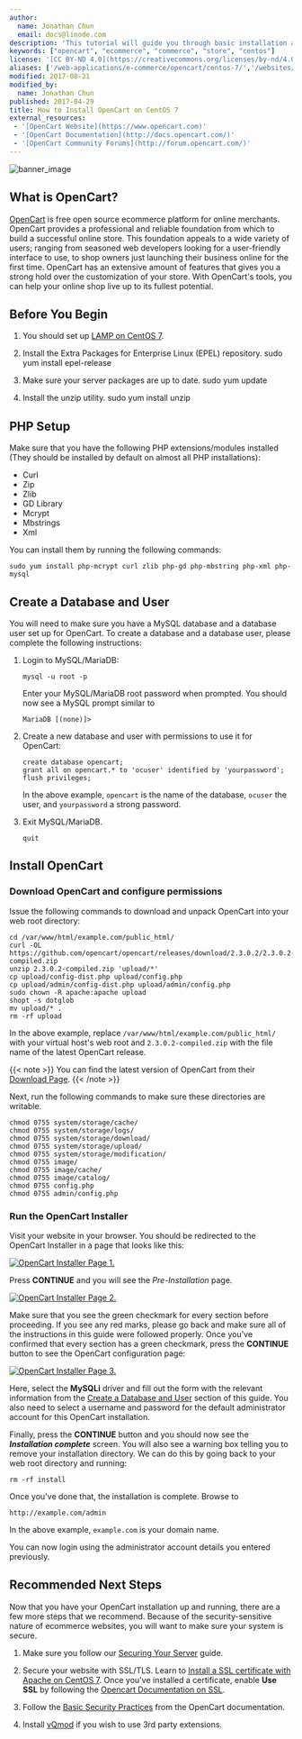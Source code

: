 ```yaml
---
author:
  name: Jonathan Chun
  email: docs@linode.com
description: 'This tutorial will guide you through basic installation and set-up of popular ecommerce platform OpenCart on CentOS 7.'
keywords: ["opencart", "ecommerce", "commerce", "store", "centos"]
license: '[CC BY-ND 4.0](https://creativecommons.org/licenses/by-nd/4.0)'
aliases: ['/web-applications/e-commerce/opencart/centos-7/','/websites/ecommerce/opencart-on-centos-7/']
modified: 2017-08-21
modified_by:
  name: Jonathan Chun
published: 2017-04-29
title: How to Install OpenCart on CentOS 7
external_resources:
 - '[OpenCart Website](https://www.opencart.com)'
 - '[OpenCart Documentation](http://docs.opencart.com/)'
 - '[OpenCart Community Forums](http://forum.opencart.com/)'
---
```


![banner_image](How_to_Install_OpenCart_on_CentOS_smg.jpg)

## What is OpenCart?

[OpenCart](https://www.opencart.com/) is free open source ecommerce platform for online merchants. OpenCart provides a professional and reliable foundation from which to build a successful online store. This foundation appeals to a wide variety of users; ranging from seasoned web developers looking for a user-friendly interface to use, to shop owners just launching their business online for the first time. OpenCart has an extensive amount of features that gives you a strong hold over the customization of your store. With OpenCart's tools, you can help your online shop live up to its fullest potential.

## Before You Begin

1.  You should set up [LAMP on CentOS 7](/docs/web-servers/lamp/lamp-on-centos-7).

2.  Install the Extra Packages for Enterprise Linux (EPEL) repository.
        sudo yum install epel-release

3.  Make sure your server packages are up to date.
        sudo yum update

4.  Install the unzip utility.
        sudo yum install unzip


## PHP Setup

Make sure that you have the following PHP extensions/modules installed (They should be installed by default on almost all PHP installations):
- Curl
- Zip
- Zlib
- GD Library
- Mcrypt
- Mbstrings
- Xml

You can install them by running the following commands:

    sudo yum install php-mcrypt curl zlib php-gd php-mbstring php-xml php-mysql

## Create a Database and User

You will need to make sure you have a MySQL database and a database user set up for OpenCart. To create a database and a database user, please complete the following instructions:

1.  Login to MySQL/MariaDB:

        mysql -u root -p

    Enter your MySQL/MariaDB root password when prompted. You should now see a MySQL prompt similar to

        MariaDB [(none)]>

2.  Create a new database and user with permissions to use it for OpenCart:

        create database opencart;
        grant all on opencart.* to 'ocuser' identified by 'yourpassword';
        flush privileges;

    In the above example, `opencart` is the name of the database, `ocuser` the user, and `yourpassword` a strong password.

3.  Exit MySQL/MariaDB.

        quit

## Install OpenCart

### Download OpenCart and configure permissions

Issue the following commands to download and unpack OpenCart into your web root directory:

    cd /var/www/html/example.com/public_html/
    curl -OL https://github.com/opencart/opencart/releases/download/2.3.0.2/2.3.0.2-compiled.zip
    unzip 2.3.0.2-compiled.zip 'upload/*'
    cp upload/config-dist.php upload/config.php
    cp upload/admin/config-dist.php upload/admin/config.php
    sudo chown -R apache:apache upload
    shopt -s dotglob
    mv upload/* .
    rm -rf upload

In the above example, replace `/var/www/html/example.com/public_html/` with your virtual host's web root and `2.3.0.2-compiled.zip` with the file name of the latest OpenCart release.

{{< note >}}
You can find the latest version of OpenCart from their [Download Page](https://www.opencart.com/?route=cms/download).
{{< /note >}}

Next, run the following commands to make sure these directories are writable.

    chmod 0755 system/storage/cache/
    chmod 0755 system/storage/logs/
    chmod 0755 system/storage/download/
    chmod 0755 system/storage/upload/
    chmod 0755 system/storage/modification/
    chmod 0755 image/
    chmod 0755 image/cache/
    chmod 0755 image/catalog/
    chmod 0755 config.php
    chmod 0755 admin/config.php

### Run the OpenCart Installer

Visit your website in your browser. You should be redirected to the OpenCart Installer in a page that looks like this:

[![OpenCart Installer Page 1.](opencart-1-scaled.png)](opencart-1.png)

Press **CONTINUE** and you will see the _Pre-Installation_ page.

[![OpenCart Installer Page 2.](opencart-2-scaled.png)](opencart-2.png)

Make sure that you see the green checkmark for every section before proceeding. If you see any red marks, please go back and make sure all of the instructions in this guide were followed properly. Once you've confirmed that every section has a green checkmark, press the **CONTINUE** button to see the OpenCart configuration page:

[![OpenCart Installer Page 3.](opencart-3-scaled.png)](opencart-3.png)

Here, select the **MySQLi** driver and fill out the form with the relevant information from the [Create a Database and User](#create-a-database-and-user) section of this guide. You also need to select a username and password for the default administrator account for this OpenCart installation.

Finally, press the **CONTINUE** button and you should now see the _**Installation complete**_ screen. You will also see a warning box telling you to remove your installation directory. We can do this by going back to your web root directory and running:

    rm -rf install

Once you've done that, the installation is complete. Browse to

    http://example.com/admin

In the above example, `example.com` is your domain name.

You can now login using the administrator account details you entered previously.

## Recommended Next Steps

Now that you have your OpenCart installation up and running, there are a few more steps that we recommend. Because of the security-sensitive nature of ecommerce websites, you will want to make sure your system is secure.

1.  Make sure you follow our [Securing Your Server](/docs/security/securing-your-server) guide.

2.  Secure your website with SSL/TLS. Learn to [Install a SSL certificate with Apache on CentOS 7](/docs/security/ssl/ssl-apache2-centos). Once you've installed a certificate, enable **Use SSL** by following the [Opencart Documentation on SSL](http://docs.opencart.com/administration/ssl/).

3.  Follow the [Basic Security Practices](http://docs.opencart.com/administration/security/) from the OpenCart documentation.

4.  Install [vQmod](https://github.com/vqmod/vqmod) if you wish to use 3rd party extensions.
